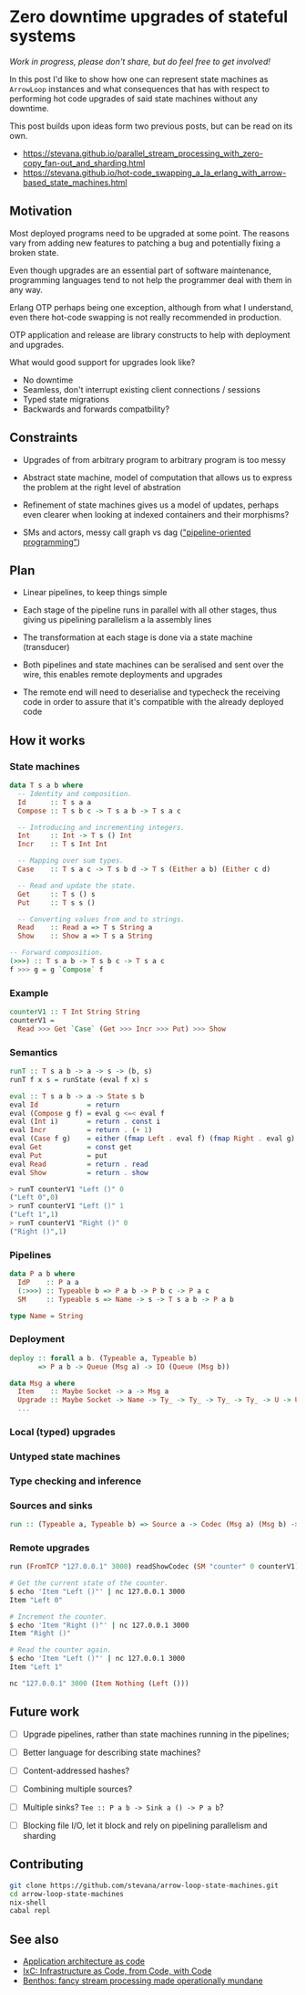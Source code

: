 # Zero downtime upgrades of stateful systems

*Work in progress, please don't share, but do feel free to get involved!*

In this post I'd like to show how one can represent state machines as
`ArrowLoop` instances and what consequences that has with respect to performing
hot code upgrades of said state machines without any downtime.

This post builds upon ideas form two previous posts, but can be read on its own.

* https://stevana.github.io/parallel_stream_processing_with_zero-copy_fan-out_and_sharding.html
* https://stevana.github.io/hot-code_swapping_a_la_erlang_with_arrow-based_state_machines.html

## Motivation

Most deployed programs need to be upgraded at some point. The reasons vary from
adding new features to patching a bug and potentially fixing a broken state.

Even though upgrades are an essential part of software maintenance, programming
languages tend to not help the programmer deal with them in any way.

Erlang OTP perhaps being one exception, although from what I understand, even
there hot-code swapping is not really recommended in production.

OTP application and release are library constructs to help with deployment and
upgrades.

What would good support for upgrades look like?

* No downtime
* Seamless, don't interrupt existing client connections / sessions
* Typed state migrations
* Backwards and forwards compatbility?

## Constraints

* Upgrades of from arbitrary program to arbitrary program is too messy

* Abstract state machine, model of computation that allows us to express the
  problem at the right level of abstration

* Refinement of state machines gives us a model of updates, perhaps even clearer
  when looking at indexed containers and their morphisms?

* SMs and actors, messy call graph vs dag (["pipeline-oriented
  programming"](https://youtu.be/ipceTuJlw-M?t=493))

## Plan

* Linear pipelines, to keep things simple

* Each stage of the pipeline runs in parallel with all other stages, thus giving
  us pipelining parallelism a la assembly lines

* The transformation at each stage is done via a state machine (transducer)

* Both pipelines and state machines can be seralised and sent over the wire,
  this enables remote deployments and upgrades

* The remote end will need to deserialise and typecheck the receiving code in
  order to assure that it's compatible with the already deployed code

## How it works

### State machines

```haskell
data T s a b where
  -- Identity and composition.
  Id      :: T s a a
  Compose :: T s b c -> T s a b -> T s a c

  -- Introducing and incrementing integers.
  Int     :: Int -> T s () Int
  Incr    :: T s Int Int

  -- Mapping over sum types.
  Case    :: T s a c -> T s b d -> T s (Either a b) (Either c d)

  -- Read and update the state.
  Get     :: T s () s
  Put     :: T s s ()

  -- Converting values from and to strings.
  Read    :: Read a => T s String a
  Show    :: Show a => T s a String

-- Forward composition.
(>>>) :: T s a b -> T s b c -> T s a c
f >>> g = g `Compose` f
```

### Example

```haskell
counterV1 :: T Int String String
counterV1 =
  Read >>> Get `Case` (Get >>> Incr >>> Put) >>> Show
```

### Semantics

```haskell
runT :: T s a b -> a -> s -> (b, s)
runT f x s = runState (eval f x) s

eval :: T s a b -> a -> State s b
eval Id            = return
eval (Compose g f) = eval g <=< eval f
eval (Int i)       = return . const i
eval Incr          = return . (+ 1)
eval (Case f g)    = either (fmap Left . eval f) (fmap Right . eval g)
eval Get           = const get
eval Put           = put
eval Read          = return . read
eval Show          = return . show
```

```haskell
> runT counterV1 "Left ()" 0
("Left 0",0)
> runT counterV1 "Left ()" 1
("Left 1",1)
> runT counterV1 "Right ()" 0
("Right ()",1)
```

### Pipelines

```haskell
data P a b where
  IdP    :: P a a
  (:>>>) :: Typeable b => P a b -> P b c -> P a c
  SM     :: Typeable s => Name -> s -> T s a b -> P a b

type Name = String
```

### Deployment
```haskell
deploy :: forall a b. (Typeable a, Typeable b)
       => P a b -> Queue (Msg a) -> IO (Queue (Msg b))
```

```haskell
data Msg a where
  Item    :: Maybe Socket -> a -> Msg a
  Upgrade :: Maybe Socket -> Name -> Ty_ -> Ty_ -> Ty_ -> Ty_ -> U -> U -> Msg a
  ...
```


### Local (typed) upgrades

### Untyped state machines

### Type checking and inference

### Sources and sinks

```haskell
run :: (Typeable a, Typeable b) => Source a -> Codec (Msg a) (Msg b) -> P a b -> Sink b r -> IO r
```

### Remote upgrades

```haskell
run (FromTCP "127.0.0.1" 3000) readShowCodec (SM "counter" 0 counterV1) ToTCP
```

```bash
# Get the current state of the counter.
$ echo 'Item "Left ()"' | nc 127.0.0.1 3000
Item "Left 0"

# Increment the counter.
$ echo 'Item "Right ()"' | nc 127.0.0.1 3000
Item "Right ()"

# Read the counter again.
$ echo 'Item "Left ()"' | nc 127.0.0.1 3000
Item "Left 1"
```

```haskell
nc "127.0.0.1" 3000 (Item Nothing (Left ()))
```


## Future work

- [ ] Upgrade pipelines, rather than state machines running in the pipelines;
- [ ] Better language for describing state machines?
- [ ] Content-addressed hashes?
- [ ] Combining multiple sources?
- [ ] Multiple sinks? `Tee :: P a b -> Sink a () -> P a b`?
- [ ] Blocking file I/O, let it block and rely on pipelining parallelism and sharding


## Contributing

```bash
git clone https://github.com/stevana/arrow-loop-state-machines.git
cd arrow-loop-state-machines
nix-shell
cabal repl
```

## See also

* [Application architecture as
  code](https://www.youtube.com/watch?v=vasvpFRPx9c)
* [IxC: Infrastructure as Code, from Code, with
  Code](https://architectelevator.com/cloud/iac-ifc-trends/)
* [Benthos: fancy stream processing made operationally
  mundane](https://www.benthos.dev/)
